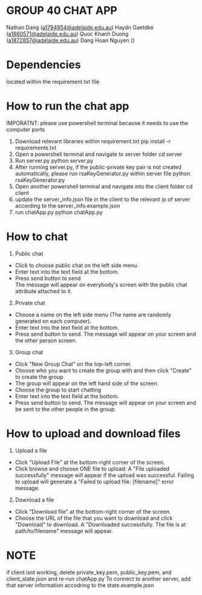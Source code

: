 
# GROUP 40 CHAT APP
Nathan Dang (a1794954@adelaide.edu.au)
Haydn Gaetdke (a1860571@adelaide.edu.au)
Quoc Khanh Duong (a1872857@adelaide.edu.au)
Dang Hoan Nguyen ()

# Dependencies
located within the requirement.txt file

# How to run the chat app
IMPORATNT: please use powershell terminal because it needs to use the computer ports
1. Download relevant libraries within requirement.txt 
pip install -r requirements.txt
2. Open a powershell terminal and navigate to server folder
cd server
3. Run server.py 
python server.py
4. After running server.py, if the public-private key pair is not created automatically, please run rsaKeyGenerator.py within server file
python rsaKeyGenerator.py
5. Open another powershell terminal and navigate into the client folder
cd client
6. update the server_info.json file in the client to the relevant ip of server according to the server_info.example.json
8. run chatApp.py 
python chatApp.py
# How to chat 
1. Public chat
- Click to choose public chat on the left side menu. <br>
- Enter text into the text field at the bottom. <br>
- Press send button to send <br>
The message will appear on everybody's screen with the public chat attribute attached to it.
2. Private chat
- Choose a name on the left side menu (The name are randomly generated on each computer). <br> 
- Enter text into the text field at the bottom. <br>
- Press send button to send. The message will appear on your screen and the other person screen. <br>
3. Group chat
- Click "New Group Chat" on the top-left corner. <br>
- Choose who you want to create the group with and then click "Create" to create the group.
- The group will appear on the left hand side of the screen. <br>
- Choose the group to start chatting <br>
- Enter text into the text field at the bottom. <br>
- Press send button to send. The message will appear on your screen and be sent to the other people in the group. <br>

# How to upload and download files
1. Upload a file
- Click "Upload File" at the bottom-right corner of the screen. <br>
- Click browse and choose ONE file to upload. A "File uploaded successfully" message will appear if the upload was successful. Failing to upload will generate a "Failed to upload file: [filename]" error message. <br>
2. Download a file
- Click "Download file" at the bottom-right corner of the screen. <br>
- Choose the URL of the file that you want to download and click "Download" to download. A "Downloaded successfully. The file is at path/to/filename" message will appear. <br>

# NOTE
if client isnt working, delete private_key.pem, public_key.pem, and client_state.json and re-run chatApp.py
To connect to another server, add that server information accodring to the state.example.json

